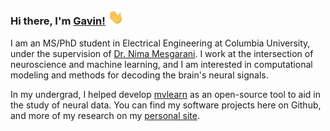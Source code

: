 ### Hi there, I'm [Gavin!](https://gavinmischler.github.io) <img src="https://raw.githubusercontent.com/gavinmischler/gavinmischler/main/wave.gif" width="25px">

I am an MS/PhD student in Electrical Engineering at Columbia University, under the supervision of [Dr. Nima Mesgarani](http://nima.ee.columbia.edu/). I work at the intersection of neuroscience and machine learning, and I am interested in computational modeling and methods for decoding the brain's neural signals.

In my undergrad, I helped develop [mvlearn](https://mvlearn.github.io/) as an open-source tool to aid in the study of neural data. You can find my software projects here on Github, and more of my research on my [personal site](https://gavinmischler.github.io).

<!--![Gavin's GitHub stats](https://github-readme-stats.vercel.app/api?username=gavinmischler&count_private=true&theme=merko)-->


<!--
mvlearn
-->
<!--[![Readme Card](https://github-readme-stats.vercel.app/api/pin/?username=mvlearn&repo=mvlearn)](https://github.com/mvlearn/mvlearn)-->

<!--
spikeFRInder
-->
<!--[![Readme Card](https://github-readme-stats.vercel.app/api/pin/?username=gavinmischler&repo=spikeFRInder)](https://github.com/gavinmischler/spikeFRInder)-->

<!--### Some repos to check out-->
<!--
[![Readme Card](https://github-readme-stats.vercel.app/api/pin/?username=mvlearn&repo=mvlearn&theme=tokyonight)](https://github.com/mvlearn/mvlearn)
[![Readme Card](https://github-readme-stats.vercel.app/api/pin/?username=gavinmischler&repo=spikeFRInder&theme=tokyonight)](https://github.com/gavinmischler/spikeFRInder)
-->


<!--
<a href="https://github.com/mvlearn/mvlearn">
  <img align="left" src="https://github-readme-stats.vercel.app/api/pin/?username=mvlearn&repo=mvlearn&theme=tokyonight" />
</a>  
-->

<!--
<a href="https://github.com/gavinmischler/spikeFRInder">
  <img align="left" src="https://github-readme-stats.vercel.app/api/pin/?username=gavinmischler&repo=spikeFRInder&theme=tokyonight" />
</a>
-->


<!--
**gavinmischler/gavinmischler** is a ✨ _special_ ✨ repository because its `README.md` (this file) appears on your GitHub profile.

Here are some ideas to get you started:

- 🔭 I’m currently working on ...
- 🌱 I’m currently learning ...
- 👯 I’m looking to collaborate on ...
- 🤔 I’m looking for help with ...
- 💬 Ask me about ...
- 📫 How to reach me: ...
- 😄 Pronouns: ...
- ⚡ Fun fact: ...
-->
